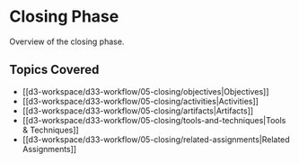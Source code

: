 # Closing Phase

Overview of the closing phase.

## Topics Covered

- [[d3-workspace/d33-workflow/05-closing/objectives|Objectives]]
- [[d3-workspace/d33-workflow/05-closing/activities|Activities]]
- [[d3-workspace/d33-workflow/05-closing/artifacts|Artifacts]]
- [[d3-workspace/d33-workflow/05-closing/tools-and-techniques|Tools & Techniques]]
- [[d3-workspace/d33-workflow/05-closing/related-assignments|Related Assignments]]